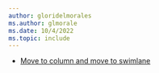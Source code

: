 ```yaml
---
author: gloridelmorales
ms.author: glmorale
ms.date: 10/4/2022
ms.topic: include
---
```


- [Move to column and move to swimlane](#move-to-column-and-move-to-swimlane)